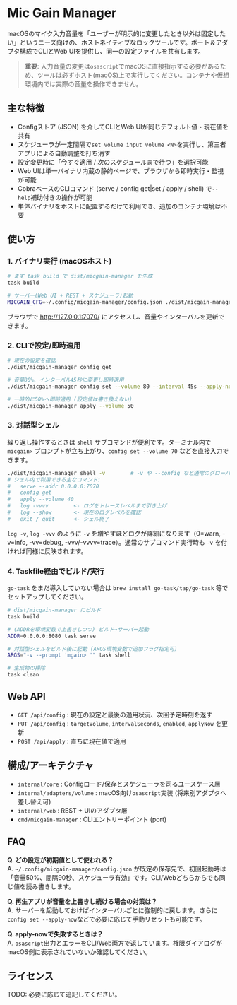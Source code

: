 # Mic Gain Manager

macOSのマイク入力音量を「ユーザーが明示的に変更したとき以外は固定したい」というニーズ向けの、ホストネイティブなロックツールです。ポート＆アダプタ構成でCLIとWeb UIを提供し、同一の設定ファイルを共有します。

> **重要**: 入力音量の変更は`osascript`でmacOSに直接指示する必要があるため、ツールは必ずホスト(macOS)上で実行してください。コンテナや仮想環境内では実際の音量を操作できません。

## 主な特徴
- Configストア (JSON) を介してCLIとWeb UIが同じデフォルト値・現在値を共有
- スケジューラが一定間隔で`set volume input volume <N>`を実行し、第三者アプリによる自動調整を打ち消す
- 設定変更時に「今すぐ適用 / 次のスケジュールまで待つ」を選択可能
- Web UIは単一バイナリ内蔵の静的ページで、ブラウザから即時実行・監視が可能
- CobraベースのCLIコマンド (serve / config get|set / apply / shell) で`--help`補助付きの操作が可能
- 単体バイナリをホストに配置するだけで利用でき、追加のコンテナ環境は不要

## 使い方

### 1. バイナリ実行 (macOSホスト)
```bash
# まず task build で dist/micgain-manager を生成
task build

# サーバー(Web UI + REST + スケジューラ)起動
MICGAIN_CFG=~/.config/micgain-manager/config.json ./dist/micgain-manager serve --config "$MICGAIN_CFG" --addr 127.0.0.1:7070
```
ブラウザで http://127.0.0.1:7070/ にアクセスし、音量やインターバルを更新できます。

### 2. CLIで設定/即時適用
```bash
# 現在の設定を確認
./dist/micgain-manager config get

# 音量80%、インターバル45秒に変更し即時適用
./dist/micgain-manager config set --volume 80 --interval 45s --apply-now

# 一時的に50%へ即時適用 (設定値は書き換えない)
./dist/micgain-manager apply --volume 50
```

### 3. 対話型シェル
繰り返し操作するときは `shell` サブコマンドが便利です。ターミナル内で `micgain>` プロンプトが立ち上がり、`config set --volume 70` などを直接入力できます。
```bash
./dist/micgain-manager shell -v        # -v や --config など通常のグローバルフラグも利用可
# シェル内で利用できる主なコマンド:
#   serve --addr 0.0.0.0:7070
#   config get
#   apply --volume 40
#   log -vvvv        <- ログをトレースレベルまで引き上げ
#   log --show       <- 現在のログレベルを確認
#   exit / quit      <- シェル終了
```
`log -v`, `log -vvv` のように `-v` を増やすほどログが詳細になります（0=warn, -v=info, -vv=debug, -vvv/-vvvv=trace）。通常のサブコマンド実行時も `-v` を付ければ同様に反映されます。

### 4. Taskfile経由でビルド/実行
`go-task` をまだ導入していない場合は `brew install go-task/tap/go-task` 等でセットアップしてください。
```bash
# dist/micgain-manager にビルド
task build

# (ADDRを環境変数で上書きしつつ) ビルド→サーバー起動
ADDR=0.0.0.0:8080 task serve

# 対話型シェルをビルド後に起動 (ARGS環境変数で追加フラグ指定可)
ARGS="-v --prompt 'mgain> '" task shell

# 生成物の掃除
task clean
```

## Web API
- `GET /api/config` : 現在の設定と最後の適用状況、次回予定時刻を返す
- `PUT /api/config` : `targetVolume`, `intervalSeconds`, `enabled`, `applyNow` を更新
- `POST /api/apply` : 直ちに現在値で適用

## 構成/アーキテクチャ
- `internal/core` : Configロード/保存とスケジューラを司るユースケース層
- `internal/adapters/volume` : macOS向け`osascript`実装 (将来別アダプタへ差し替え可)
- `internal/web` : REST + UIのアダプタ層
- `cmd/micgain-manager` : CLIエントリーポイント (port)

## FAQ
**Q. どの設定が初期値として使われる？**  
A. `~/.config/micgain-manager/config.json` が既定の保存先で、初回起動時は「音量50%、間隔90秒、スケジューラ有効」です。CLI/Webどちらからでも同じ値を読み書きします。

**Q. 再生アプリが音量を上書きし続ける場合の対策は？**  
A. サーバーを起動しておけばインターバルごとに強制的に戻します。さらに`config set --apply-now`などで必要に応じて手動リセットも可能です。

**Q. apply-nowで失敗するときは？**  
A. `osascript`出力とエラーをCLI/Web両方で返しています。権限ダイアログがmacOS側に表示されていないか確認してください。

## ライセンス
TODO: 必要に応じて追記してください。
